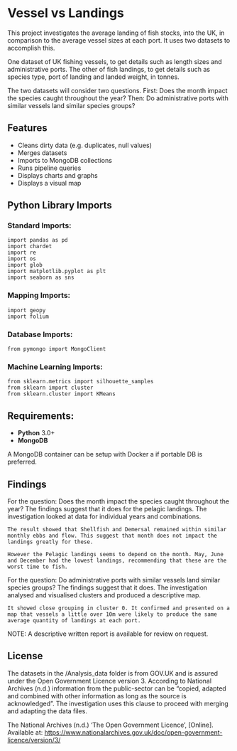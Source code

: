 <h1>Vessel vs Landings</h1>

This project investigates the average landing of fish stocks, into the UK, in comparison to the average vessel sizes at each port. It uses two datasets to accomplish this. 

One dataset of UK fishing vessels, to get details such as length sizes and administrative ports. The other of fish landings, to get details such as species type, port of landing and landed weight, in tonnes.

The two datasets will consider two questions. First: Does the month impact the species caught throughout the year? Then: Do administrative ports with similar vessels land similar species groups? 

## Features

- Cleans dirty data (e.g. duplicates, null values)
- Merges datasets
- Imports to MongoDB collections
- Runs pipeline queries
- Displays charts and graphs
- Displays a visual map 

## Python Library Imports

### Standard Imports:
    import pandas as pd
    import chardet
    import re
    import os
    import glob
    import matplotlib.pyplot as plt
    import seaborn as sns
### Mapping Imports:
    import geopy
    import folium
### Database Imports:
    from pymongo import MongoClient
### Machine Learning Imports:
    from sklearn.metrics import silhouette_samples
    from sklearn import cluster
    from sklearn.cluster import KMeans

## Requirements:

- **Python** 3.0+
- **MongoDB**

A MongoDB container can be setup with Docker a if portable DB is preferred.

## Findings

For the question: Does the month impact the species caught throughout the year? The findings suggest that it does for the pelagic landings. The investigation looked at data for individual years and combinations. 

    The result showed that Shellfish and Demersal remained within similar monthly ebbs and flow. This suggest that month does not impact the landings greatly for these. 

    However the Pelagic landings seems to depend on the month. May, June and December had the lowest landings, recommending that these are the worst time to fish.  


For the question: Do administrative ports with similar vessels land similar species groups? The findings suggest that it does. The investigation analysed and visualised clusters and produced a descriptive map.

    It showed close grouping in cluster 0. It confirmed and presented on a map that vessels a little over 10m were likely to produce the same average quantity of landings at each port. 

NOTE: A descriptive written report is available for review on request.

## License

The datasets in the /Analysis_data folder is from GOV.UK and is assured under the Open Government Licence version 3. According to National Archives (n.d.) information from the public-sector can be “copied, adapted and combined with other information as long as the source is acknowledged”. The investigation uses this clause to proceed with merging and adapting the data files.

The National Archives (n.d.) ‘The Open Government Licence’, [Online].
Available at: https://www.nationalarchives.gov.uk/doc/open-government-licence/version/3/ 
